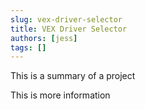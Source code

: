 ```yaml
---
slug: vex-driver-selector
title: VEX Driver Selector
authors: [jess]
tags: []
---
```


This is a summary of a project

<!--truncate-->

This is more information